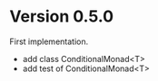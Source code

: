 # Version 0.5.0

First implementation.
- add class ConditionalMonad\<T\>
- add test of ConditionalMonad\<T\>